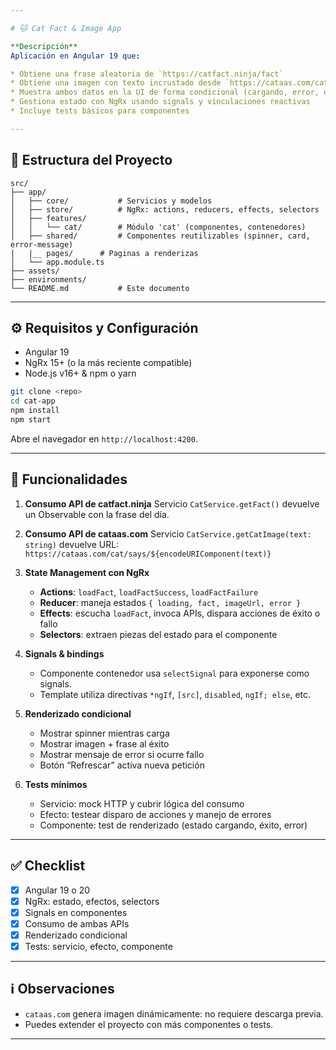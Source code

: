 ```yaml
---

# 🐱 Cat Fact & Image App

**Descripción**
Aplicación en Angular 19 que:

* Obtiene una frase aleatoria de `https://catfact.ninja/fact`
* Obtiene una imagen con texto incrustado desde `https://cataas.com/cat/says/{text}`
* Muestra ambos datos en la UI de forma condicional (cargando, error, éxito)
* Gestiona estado con NgRx usando signals y vinculaciones reactivas
* Incluye tests básicos para componentes

---
```


## 📁 Estructura del Proyecto

```
src/
├── app/
│   ├── core/           # Servicios y modelos
│   ├── store/          # NgRx: actions, reducers, effects, selectors
│   ├── features/
│   │   └── cat/        # Módulo 'cat' (componentes, contenedores)
│   ├── shared/         # Componentes reutilizables (spinner, card, error-message)
|   |__ pages/		# Paginas a renderizas
│   └── app.module.ts
├── assets/
├── environments/
└── README.md           # Este documento
```

---

## ⚙️ Requisitos y Configuración

* Angular 19
* NgRx 15+ (o la más reciente compatible)
* Node.js v16+ & npm o yarn

```bash
git clone <repo>
cd cat-app
npm install
npm start
```

Abre el navegador en `http://localhost:4200`.

---

## 🧩 Funcionalidades

1. **Consumo API de catfact.ninja**
   Servicio `CatService.getFact()` devuelve un Observable con la frase del día.

2. **Consumo API de cataas.com**
   Servicio `CatService.getCatImage(text: string)` devuelve URL:
   `https://cataas.com/cat/says/${encodeURIComponent(text)}`

3. **State Management con NgRx**

   * **Actions**: `loadFact`, `loadFactSuccess`, `loadFactFailure`
   * **Reducer**: maneja estados `{ loading, fact, imageUrl, error }`
   * **Effects**: escucha `loadFact`, invoca APIs, dispara acciones de éxito o fallo
   * **Selectors**: extraen piezas del estado para el componente

4. **Signals & bindings**

   * Componente contenedor usa `selectSignal` para exponerse como signals.
   * Template utiliza directivas `*ngIf`, `[src]`, `disabled`, `ngIf; else`, etc.

5. **Renderizado condicional**

   * Mostrar spinner mientras carga
   * Mostrar imagen + frase al éxito
   * Mostrar mensaje de error si ocurre fallo
   * Botón “Refrescar” activa nueva petición

6. **Tests mínimos**

   * Servicio: mock HTTP y cubrir lógica del consumo
   * Efecto: testear disparo de acciones y manejo de errores
   * Componente: test de renderizado (estado cargando, éxito, error)

---


## ✅ Checklist

* [x] Angular 19 o 20
* [x] NgRx: estado, efectos, selectors
* [x] Signals en componentes
* [x] Consumo de ambas APIs
* [x] Renderizado condicional
* [x] Tests: servicio, efecto, componente

---

## ℹ️ Observaciones

* `cataas.com` genera imagen dinámicamente: no requiere descarga previa.
* Puedes extender el proyecto con más componentes o tests.

---
